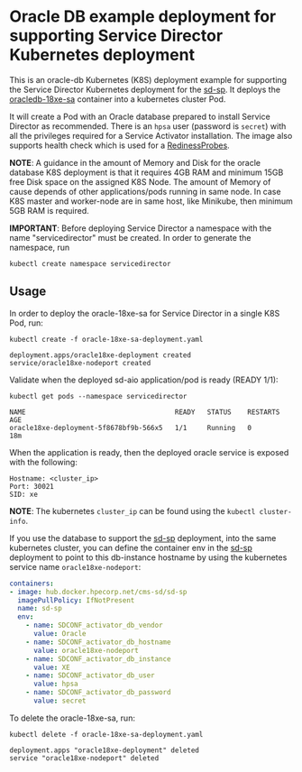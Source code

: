 # Oracle DB example deployment for supporting Service Director Kubernetes deployment

This is an oracle-db Kubernetes (K8S) deployment example for supporting the Service Director Kubernetes deployment for the [sd-sp](../deployments/sd-sp). It deploys the [oracledb-18xe-sa](/docker/examples/images/oracledb-18xe-sa) container into a kubernetes cluster Pod.

It will create a Pod with an Oracle database prepared to install Service Director as recommended. There is an `hpsa` user (password is `secret`) with all the privileges required for a Service Activator installation. The image also supports health check which is used for a [RedinessProbes](https://kubernetes.io/docs/tasks/configure-pod-container/configure-liveness-readiness-probes/).

**NOTE**: A guidance in the amount of Memory and Disk for the oracle database K8S deployment is that it requires 4GB RAM and minimum 15GB free Disk space on the assigned K8S Node. The amount of Memory of cause depends of other applications/pods running in same node. In case K8S master and worker-node are in same host, like Minikube, then minimum 5GB RAM is required.

**IMPORTANT**: Before deploying Service Director a namespace with the name "servicedirector" must be created. In order to generate the namespace, run

    kubectl create namespace servicedirector

## Usage

In order to deploy the oracle-18xe-sa for Service Director in a single K8S Pod, run:

    kubectl create -f oracle-18xe-sa-deployment.yaml

```
deployment.apps/oracle18xe-deployment created
service/oracle18xe-nodeport created
```

Validate when the deployed sd-aio application/pod is ready (READY 1/1):

    kubectl get pods --namespace servicedirector

```
NAME                                     READY   STATUS    RESTARTS   AGE
oracle18xe-deployment-5f8678bf9b-566x5   1/1     Running   0          18m
```

When the application is ready, then the deployed oracle service is exposed with the following:

```
Hostname: <cluster_ip>
Port: 30021
SID: xe
```

**NOTE**: The kubernetes `cluster_ip` can be found using the `kubectl cluster-info`.

If you use the database to support the [sd-sp](../deployments/sd-sp) deployment, into the same kubernetes cluster, you can define the container env in the [sd-sp](../deployments/sd-sp) deployment to point to this db-instance hostname by using the kubernetes service name `oracle18xe-nodeport`:

```yaml
containers:
- image: hub.docker.hpecorp.net/cms-sd/sd-sp
  imagePullPolicy: IfNotPresent
  name: sd-sp
  env:
    - name: SDCONF_activator_db_vendor
      value: Oracle
    - name: SDCONF_activator_db_hostname
      value: oracle18xe-nodeport
    - name: SDCONF_activator_db_instance
      value: XE
    - name: SDCONF_activator_db_user
      value: hpsa
    - name: SDCONF_activator_db_password
      value: secret
```

To delete the oracle-18xe-sa, run:

    kubectl delete -f oracle-18xe-sa-deployment.yaml

```
deployment.apps "oracle18xe-deployment" deleted
service "oracle18xe-nodeport" deleted
```
